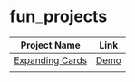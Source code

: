 # fun_projects
| Project Name  | Link |
| ------------- | ------------- |
| [Expanding Cards](https://github.com/anuanu0-0/fun_projects/tree/main/Expanding%20Cards) | [Demo](https://anuanu0-0.github.io/fun_projects/Expanding%20Cards/index.html)  |
|   |   |
